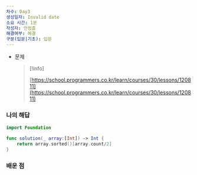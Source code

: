 ```yaml
---
차수: Day3
생성일자: Invalid date
소요 시간: 1분
작성자: 안정흠
해결여부: 해결
구분(입문|기초): 입문
---
```

- 문제
    
    > [!info]  
    >  
    > [https://school.programmers.co.kr/learn/courses/30/lessons/120811](https://school.programmers.co.kr/learn/courses/30/lessons/120811)  
    

### 나의 해답

```Swift
import Foundation

func solution(_ array:[Int]) -> Int {
    return array.sorted()[array.count/2]
}
```

  

### 배운 점